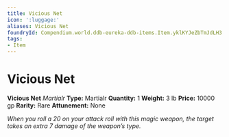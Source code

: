```yaml
---
title: Vicious Net
icon: ':luggage:'
aliases: Vicious Net
foundryId: Compendium.world.ddb-eureka-ddb-items.Item.yklKYJeZbTmJdLH3
tags:
- Item
---
```


# Vicious Net

**Vicious Net**
_Martialr_
**Type:** Martialr
**Quantity:** 1
**Weight:** 3 lb
**Price:** 10000 gp
**Rarity:** Rare
**Attunement:** None

*When you roll a 20 on your attack roll with this magic weapon, the target takes an extra 7 damage of the weapon’s type.*